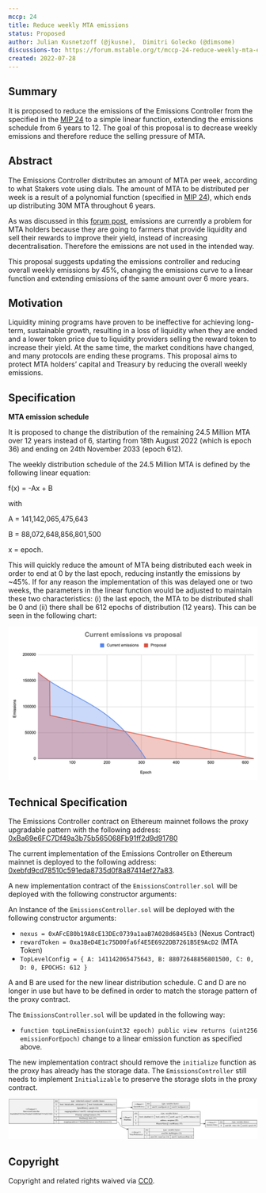 ```yaml
---
mccp: 24
title: Reduce weekly MTA emissions
status: Proposed
author: Julian Kusnetzoff (@jkusne),  Dimitri Golecko (@dimsome)
discussions-to: https://forum.mstable.org/t/mccp-24-reduce-weekly-mta-emissions/912
created: 2022-07-28
---
```


## Summary

It is proposed to reduce the emissions of the Emissions Controller from the specified in the [MIP 24](../MIPS/mip-24) to a simple linear function, extending the emissions schedule from 6 years to 12. The goal of this proposal is to decrease weekly emissions and therefore reduce the selling pressure of MTA.

## Abstract

The Emissions Controller distributes an amount of MTA per week, according to what Stakers vote using dials. The amount of MTA to be distributed per week is a result of a polynomial function (specified in [MIP 24](../MIPS/mip-24)), which ends up distributing 30M MTA throughout 6 years.

As was discussed in this [forum post](https://forum.mstable.org/t/rfc-disable-all-dials-except-staking-treasury-and-create-a-v2-incentives-one/894),  emissions are currently a problem for MTA holders because they are going to farmers that provide liquidity and sell their rewards to improve their yield, instead of increasing decentralisation. Therefore the emissions are not used in the intended way.

This proposal suggests updating the emissions controller and reducing overall weekly emissions by 45%, changing the emissions curve to a linear function and extending emissions of the same amount over 6 more years.

## Motivation

Liquidity mining programs have proven to be ineffective for achieving long-term, sustainable growth, resulting in a loss of liquidity when they are ended and a lower token price due to liquidity providers selling the reward token to increase their yield. At the same time, the market conditions have changed, and many protocols are ending these programs. This proposal aims to protect MTA holders’ capital and Treasury by reducing the overall weekly emissions.

## Specification

**MTA emission schedule**

It is proposed to change the distribution of the remaining 24.5 Million MTA over 12 years instead of 6, starting from 18th August 2022 (which is epoch 36) and ending on 24th November 2033 (epoch 612). 

The weekly distribution schedule of the 24.5 Million MTA is defined by the following linear equation:

f(x) = -Ax + B

with 

A = 141,142,065,475,643

B = 88,072,648,856,801,500

x = epoch.

This will quickly reduce the amount of MTA being distributed each week in order to end at 0 by the last epoch, reducing instantly the emissions by ~45%. If for any reason the implementation of this was delayed one or two weeks, the parameters in the linear function would be adjusted to maintain these two characteristics: (i) the last epoch, the MTA to be distributed shall be 0 and (ii) there shall be 612 epochs of distribution (12 years). This can be seen in the following chart:

![weekly-emissions](../assets/MCCP-24/weekly-emissions.png)

## Technical Specification

The Emissions Controller contract on Ethereum mainnet follows the proxy upgradable pattern with the following address: [0xBa69e6FC7Df49a3b75b565068Fb91ff2d9d91780](https://etherscan.io/address/0xBa69e6FC7Df49a3b75b565068Fb91ff2d9d91780#readProxyContract)

The current implementation of the Emissions Controller on Ethereum mainnet is deployed to the following address: [0xebfd9cd78510c591eda8735d0f8a87414ef27a83](https://etherscan.io/address/0xebfd9cd78510c591eda8735d0f8a87414ef27a83#code).

A new implementation contract of the `EmissionsController.sol` will be deployed with the following constructor arguments:

An Instance of the `EmissionsController.sol` will be deployed with the following constructor arguments:

- `nexus = 0xAFcE80b19A8cE13DEc0739a1aaB7A028d6845Eb3` (Nexus Contract)
- `rewardToken = 0xa3BeD4E1c75D00fa6f4E5E6922DB7261B5E9AcD2` (MTA Token)
- `TopLevelConfig = { A: 141142065475643, B: 88072648856801500, C: 0, D: 0, EPOCHS: 612 }`

A and B are used for the new linear distribution schedule. C and D are no longer in use but have to be defined in order to match the storage pattern of the proxy contract.

The `EmissionsController.sol` will be updated in the following way:

- `function topLineEmission(uint32 epoch) public view returns (uint256 emissionForEpoch)` change to a linear emission function as specified above.

The new implementation contract should remove the `initialize` function as the proxy has already has the storage data. The `EmissionsController` still needs to implement `Initializable` to preserve the storage slots in the proxy contract.

![0xebfd9cD78510c591eDa8735D0F8a87414eF27A83.svg](../assets/MCCP-24/0xebfd9cD78510c591eDa8735D0F8a87414eF27A83.svg)

## Copyright

Copyright and related rights waived via [CC0](https://creativecommons.org/publicdomain/zero/1.0/).
